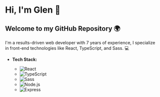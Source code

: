 # Hi, I'm Glen 👋

## Welcome to my GitHub Repository 🌍

I'm a results-driven web developer with 7 years of experience, I specialize in front-end technologies like React, TypeScript, and Sass. 💻

- **Tech Stack:** 

  - ![React](https://img.shields.io/badge/-React-61DAFB?style=flat-square&logo=react&logoColor=white) 
  - ![TypeScript](https://img.shields.io/badge/-TypeScript-3178C6?style=flat-square&logo=typescript&logoColor=white)
  - ![Sass](https://img.shields.io/badge/-Sass-CC6699?style=flat-square&logo=sass&logoColor=white)
  - ![Node.js](https://img.shields.io/badge/-Node.js-339933?style=flat-square&logo=node.js&logoColor=white)
  - ![Express](https://img.shields.io/badge/-Express-000000?style=flat-square&logo=express&logoColor=white)
